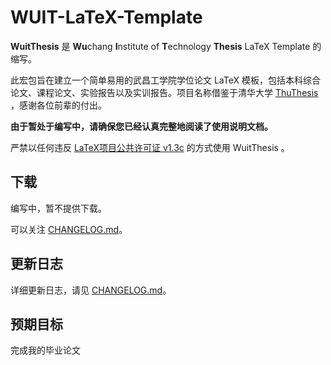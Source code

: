 # WUIT-LaTeX-Template

**WuitThesis** 是 **Wu**chang **I**nstitute of **T**echnology **Thesis** LaTeX Template 的缩写。

此宏包旨在建立一个简单易用的武昌工学院学位论文 LaTeX 模板，包括本科综合论文、课程论文、实验报告以及实训报告。项目名称借鉴于清华大学 [ThuThesis](https://github.com/tuna/thuthesis) ，感谢各位前辈的付出。

**由于暂处于编写中，请确保您已经认真完整地阅读了使用说明文档。**

严禁以任何违反 [LaTeX项目公共许可证 v1.3c](https://www.latex-project.org/lppl/lppl-1-3c/) 的方式使用 WuitThesis 。

## 下载

编写中，暂不提供下载。

可以关注 [CHANGELOG.md](CHANGELOG.md)。

## 更新日志

详细更新日志，请见 [CHANGELOG.md](CHANGELOG.md)。

## 预期目标

完成我的毕业论文